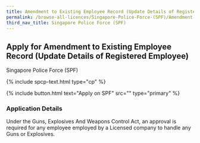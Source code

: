 ```yaml
---
title: Amendment to Existing Employee Record (Update Details of Registered Employee)
permalink: /browse-all-licences/Singapore-Police-Force-(SPF)/Amendment-to-Existing-Employee-Record-(Update-Details-of-Registered-Employee)
third_nav_title: Singapore Police Force (SPF)
---
```


## Apply for Amendment to Existing Employee Record (Update Details of Registered Employee)

Singapore Police Force (SPF)

{% include spcp-text.html type="cp" %}

{% include button.html text="Apply on SPF" src="" type="primary" %}

### Application Details

Under the Guns, Explosives And Weapons Control Act, an approval is required for any employee employed by a Licensed company to handle any Guns or  Explosives. 


